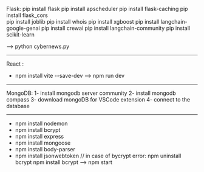 Flask: 
pip install flask
 pip install apscheduler
 pip install flask-caching
 pip install flask_cors   
 pip install joblib
 pip install whois
 pip install xgboost
 pip install langchain-google-genai
 pip install crewai
 pip install langchain-community
pip install scikit-learn

--> python cybernews.py
_____
React : 
- npm install vite --save-dev
--> npm run dev

____
MongoDB:
1- install mongodb server community
2- install mongodb compass
3- download mongoDB for VSCode extension 
4- connect to the database
*****
- npm install nodemon
- npm install bcrypt
- npm install express
- npm install mongoose
- npm install body-parser
- npm install jsonwebtoken
// in case of bycrypt error: npm uninstall bcrypt
npm install bcrypt
--> npm start
